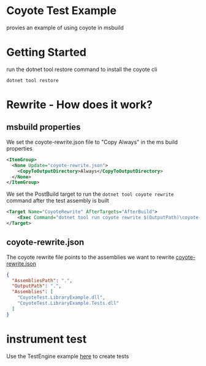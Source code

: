 # Coyote Test Example

provies an example of using coyote in msbuild

# Getting Started

run the dotnet tool restore command to install the coyote cli

```
dotnet tool restore
```

# Rewrite - How does it work?

## msbuild properties

We set the coyote-rewrite.json file to "Copy Always" in the ms build properties

```xml
<ItemGroup>
  <None Update="coyote-rewrite.json">
    <CopyToOutputDirectory>Always</CopyToOutputDirectory>
  </None>
</ItemGroup>
```

We set the PostBuild target to run the `dotnet tool coyote rewrite` command after the test assembly is built

```xml
<Target Name="CoyoteRewrite" AfterTargets="AfterBuild">
    <Exec Command="dotnet tool run coyote rewrite $(OutputPath)\coyote-rewrite.json" />
</Target>
```

## coyote-rewrite.json

The coyote rewrite file points to the assemblies we want to rewrite [coyote-rewrite.json](coyote-rewrite.json)

```json
{
  "AssembliesPath": ".",
  "OutputPath": ".",
  "Assemblies": [
    "CoyoteTest.LibraryExample.dll",
    "CoyoteTest.LibraryExample.Tests.dll"
  ]
}
```

# instrument test

Use the TestEngine example [here](https://microsoft.github.io/coyote/#how-to/unit-testing/#integrate-coyote-with-a-unit-testing-framework) to create tests